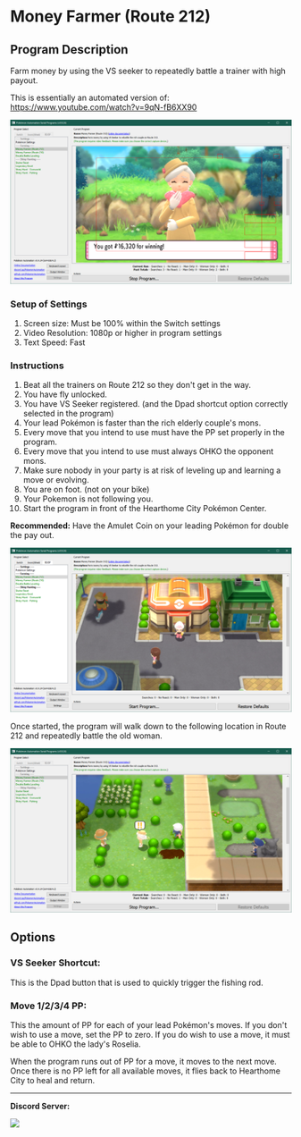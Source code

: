 # Money Farmer (Route 212)

## Program Description

Farm money by using the VS seeker to repeatedly battle a trainer with high payout.

This is essentially an automated version of: https://www.youtube.com/watch?v=9qN-fB6XX90

<img src="images/MoneyFarmerRoute212-2.png">

### Setup of Settings

1. Screen size: Must be 100% within the Switch settings
2. Video Resolution: 1080p or higher in program settings
3. Text Speed: Fast

### Instructions

1. Beat all the trainers on Route 212 so they don't get in the way.
2. You have fly unlocked.
3. You have VS Seeker registered. (and the Dpad shortcut option correctly selected in the program)
4. Your lead Pokémon is faster than the rich elderly couple's mons.
5. Every move that you intend to use must have the PP set properly in the program.
6. Every move that you intend to use must always OHKO the opponent mons.
7. Make sure nobody in your party is at risk of leveling up and learning a move or evolving.
8. You are on foot. (not on your bike)
9. Your Pokemon is not following you.
10. Start the program in front of the Hearthome City Pokémon Center.

**Recommended:** Have the Amulet Coin on your leading Pokémon for double the pay out.

<img src="images/MoneyFarmerRoute212-0.png">

Once started, the program will walk down to the following location in Route 212 and repeatedly battle the old woman.

<img src="images/MoneyFarmerRoute212-1.png">


## Options


### VS Seeker Shortcut:

This is the Dpad button that is used to quickly trigger the fishing rod.

### Move 1/2/3/4 PP:

This the amount of PP for each of your lead Pokémon's moves.
If you don't wish to use a move, set the PP to zero. If you do wish to use a move, it must be able to OHKO the lady's Roselia.

When the program runs out of PP for a move, it moves to the next move. Once there is no PP left for all available moves, it flies back to Hearthome City to heal and return.



<hr>

**Discord Server:** 

[<img src="https://canary.discordapp.com/api/guilds/695809740428673034/widget.png?style=banner2">](https://discord.gg/cQ4gWxN)




